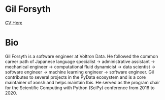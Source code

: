 # Gil Forsyth

[CV Here](https://github.com/gforsyth/cv/blob/main/gforsyth-cv.pdf)

# Bio

Gil Forsyth is a software engineer at Voltron Data. He followed the common career path of 
Japanese language specialist -> administrative assistant -> mechanical engineer -> 
computational fluid dynamicist -> data scientist -> software engineer -> 
machine learning engineer -> software engineer.
Gil contributes to several projects in the PyData ecosystem and is a core maintainer 
of xonsh and helps maintain Ibis. He served as the program chair for the 
Scientific Computing with Python (SciPy) conference from 2016 to 2020.

